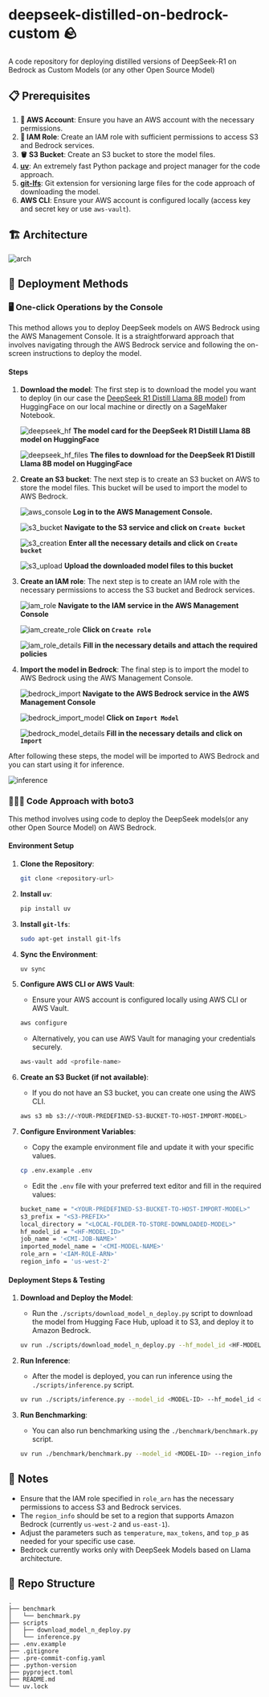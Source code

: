 # deepseek-distilled-on-bedrock-custom 🪨

A code repository for deploying distilled versions of DeepSeek-R1 on Bedrock as Custom Models (or any other Open Source Model)

## 📋 Prerequisites

1. **🔑 AWS Account**: Ensure you have an AWS account with the necessary permissions.
2. **🔐 IAM Role**: Create an IAM role with sufficient permissions to access S3 and Bedrock services.
3. **🪣 S3 Bucket**: Create an S3 bucket to store the model files.
4. **[uv](https://docs.astral.sh/uv/)**: An extremely fast Python package and project manager for the code approach.
5. **[git-lfs](https://git-lfs.github.com/)**: Git extension for versioning large files for the code approach of downloading the model.
6. **AWS CLI**: Ensure your AWS account is configured locally (access key and secret key or use `aws-vault`).

## 🏗️ Architecture

![arch](https://github.com/user-attachments/assets/e4d15676-75de-43b7-9b91-4b31a9826c4d)

## 🚀 Deployment Methods

### 🖥️ One-click Operations by the Console

This method allows you to deploy DeepSeek models on AWS Bedrock using the AWS Management Console. It is a straightforward approach that involves navigating through the AWS Bedrock service and following the on-screen instructions to deploy the model.

#### Steps

1. **Download the model**: The first step is to download the model you want to deploy (in our case the [DeepSeek R1 Distill Llama 8B model](https://huggingface.co/deepseek-ai/DeepSeek-R1-Distill-Llama-8B)) from HuggingFace on our local machine or directly on a SageMaker Notebook.

   ![deepseek_hf](https://github.com/user-attachments/assets/8907aa32-d7b8-47ef-8b75-f52d1d1a6b6d)
   **The model card for the DeepSeek R1 Distill Llama 8B model on HuggingFace**

   ![deepseek_hf_files](https://github.com/user-attachments/assets/4815d360-f730-48e3-ae13-1d27006d9a98)
   **The files to download for the DeepSeek R1 Distill Llama 8B model on HuggingFace**

2. **Create an S3 bucket**: The next step is to create an S3 bucket on AWS to store the model files. This bucket will be used to import the model to AWS Bedrock.

   ![aws_console](https://github.com/user-attachments/assets/86519edb-a1ed-4108-96e4-52d2348c5037)
   **Log in to the AWS Management Console.**

   ![s3_bucket](https://github.com/user-attachments/assets/fb5e2898-b90d-4437-8a31-81ab5f209b55)
   **Navigate to the S3 service and click on `Create bucket`**

   ![s3_creation](https://github.com/user-attachments/assets/a1d7ab7e-45d6-49a3-99c9-a24bf94b2f8c)
   **Enter all the necessary details and click on `Create bucket`**

   ![s3_upload](https://github.com/user-attachments/assets/1ed5652b-1d24-49df-b448-3997339848a0)
   **Upload the downloaded model files to this bucket**

3. **Create an IAM role**: The next step is to create an IAM role with the necessary permissions to access the S3 bucket and Bedrock services.

   ![iam_role](https://github.com/user-attachments/assets/6ba77d32-65fd-4d02-81aa-d0351b75161b)
   **Navigate to the IAM service in the AWS Management Console**

   ![iam_create_role](https://github.com/user-attachments/assets/967afae0-9cd0-47e5-93ea-6dd9b447626f)
   **Click on `Create role`**

   ![iam_role_details](https://github.com/user-attachments/assets/aa3d6512-6447-4a1c-87d0-82583e90a53a)
   **Fill in the necessary details and attach the required policies**

4. **Import the model in Bedrock**: The final step is to import the model to AWS Bedrock using the AWS Management Console.

   ![bedrock_import](https://github.com/user-attachments/assets/a9c2fa66-0c39-4be8-a485-56ee5c76ca46)
   **Navigate to the AWS Bedrock service in the AWS Management Console**

   ![bedrock_import_model](https://github.com/user-attachments/assets/fa27bfb5-f2d4-4cb4-aebe-9be568d54dfa)
   **Click on `Import Model`**

   ![bedrock_model_details](https://github.com/user-attachments/assets/5148def2-bd29-4884-94f4-a7617be20bd4)
   **Fill in the necessary details and click on `Import`**

After following these steps, the model will be imported to AWS Bedrock and you can start using it for inference.

![inference](https://github.com/user-attachments/assets/f000b4cd-89f5-4306-a848-e40add123c2e)

### 👨🏻‍💻 Code Approach with boto3

This method involves using code to deploy the DeepSeek models(or any other Open Source Model) on AWS Bedrock. 

#### Environment Setup

1. **Clone the Repository**:
    ```bash
    git clone <repository-url>
    ```

2. **Install `uv`**:
    ```bash
    pip install uv
    ```

3. **Install `git-lfs`**:
    ```bash
    sudo apt-get install git-lfs
    ```

4. **Sync the Environment**:
    ```bash
    uv sync
    ```

5. **Configure AWS CLI or AWS Vault**:
    - Ensure your AWS account is configured locally using AWS CLI or AWS Vault.
    ```bash
    aws configure
    ```
    - Alternatively, you can use AWS Vault for managing your credentials securely.
    ```bash
    aws-vault add <profile-name>
    ```

6. **Create an S3 Bucket (if not available)**:
    - If you do not have an S3 bucket, you can create one using the AWS CLI.
    ```bash
    aws s3 mb s3://<YOUR-PREDEFINED-S3-BUCKET-TO-HOST-IMPORT-MODEL>
    ```

7. **Configure Environment Variables**:
    - Copy the example environment file and update it with your specific values.
    ```bash
    cp .env.example .env
    ```
    - Edit the `.env` file with your preferred text editor and fill in the required values:
    ```bash
    bucket_name = "<YOUR-PREDEFINED-S3-BUCKET-TO-HOST-IMPORT-MODEL>"
    s3_prefix = "<S3-PREFIX>"
    local_directory = "<LOCAL-FOLDER-TO-STORE-DOWNLOADED-MODEL>"
    hf_model_id = "<HF-MODEL-ID>"
    job_name = '<CMI-JOB-NAME>'
    imported_model_name = '<CMI-MODEL-NAME>'
    role_arn = '<IAM-ROLE-ARN>'
    region_info = 'us-west-2'
    ```

#### Deployment Steps & Testing

1. **Download and Deploy the Model**:
    - Run the `./scripts/download_model_n_deploy.py` script to download the model from Hugging Face Hub, upload it to S3, and deploy it to Amazon Bedrock.
    ```bash
    uv run ./scripts/download_model_n_deploy.py --hf_model_id <HF-MODEL-ID> --bucket_name <S3-BUCKET-NAME> --s3_prefix <S3-PREFIX> --local_directory <LOCAL-DIRECTORY> --job_name <CMI-JOB-NAME> --imported_model_name <CMI-MODEL-NAME> --role_arn <IAM-ROLE-ARN> --region_info <AWS-REGION>
    ```

2. **Run Inference**:
    - After the model is deployed, you can run inference using the `./scripts/inference.py` script.
    ```bash
    uv run ./scripts/inference.py --model_id <MODEL-ID> --hf_model_id <HF-MODEL-ID> --region_info <AWS-REGION> --temperature 0.3 --max_tokens 4096 --top_p 0.9 --max_retries 10 --prompt "<PROMPT>"
    ```

3. **Run Benchmarking**:
    - You can also run benchmarking using the `./benchmark/benchmark.py` script.
    ```bash
    uv run ./benchmark/benchmark.py --model_id <MODEL-ID> --region_info <AWS-REGION> --temperature 0.3 --max_tokens 4096 --top_p 0.9 --max_retries 10 --cold_start_loops 2 --stat_loops 5 --output_dir <OUTPUT-DIR>
    ```

## 📝 Notes

- Ensure that the IAM role specified in `role_arn` has the necessary permissions to access S3 and Bedrock services.
- The `region_info` should be set to a region that supports Amazon Bedrock (currently `us-west-2` and `us-east-1`).
- Adjust the parameters such as `temperature`, `max_tokens`, and `top_p` as needed for your specific use case.
- Bedrock currently works only with DeepSeek Models based on Llama architecture.

## 📂 Repo Structure

```
.
├── benchmark
│   └── benchmark.py
├── scripts
│   ├── download_model_n_deploy.py
│   └── inference.py
├── .env.example
├── .gitignore
├── .pre-commit-config.yaml
├── .python-version
├── pyproject.toml
├── README.md
└── uv.lock
```
